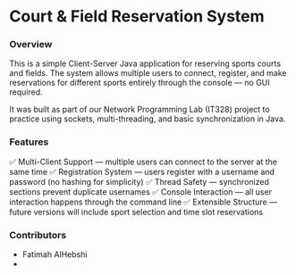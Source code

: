 # Court & Field Reservation System
### Overview
This is a simple Client-Server Java application for reserving sports courts and fields.
The system allows multiple users to connect, register, and make reservations for different sports entirely through the console — no GUI required.

It was built as part of our Network Programming Lab (IT328) project to practice using sockets, multi-threading, and basic synchronization in Java.

### Features
✅ Multi-Client Support — multiple users can connect to the server at the same time
✅ Registration System — users register with a username and password (no hashing for simplicity)
✅ Thread Safety — synchronized sections prevent duplicate usernames
✅ Console Interaction — all user interaction happens through the command line
✅ Extensible Structure — future versions will include sport selection and time slot reservations

### Contributors
- Fatimah AlHebshi
- 
